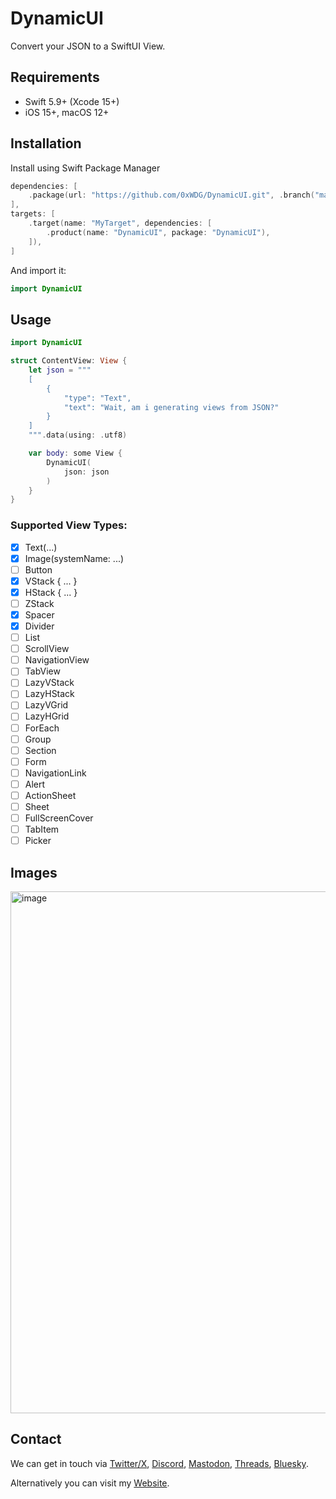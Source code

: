 # DynamicUI

Convert your JSON to a SwiftUI View.

## Requirements

- Swift 5.9+ (Xcode 15+)
- iOS 15+, macOS 12+

## Installation

Install using Swift Package Manager

```swift
dependencies: [
    .package(url: "https://github.com/0xWDG/DynamicUI.git", .branch("main")),
],
targets: [
    .target(name: "MyTarget", dependencies: [
        .product(name: "DynamicUI", package: "DynamicUI"),
    ]),
]
```

And import it:
```swift
import DynamicUI
```

## Usage

```swift
import DynamicUI

struct ContentView: View {
    let json = """
    [
        {
            "type": "Text",
            "text": "Wait, am i generating views from JSON?"
        }
    ]
    """.data(using: .utf8)

    var body: some View {
        DynamicUI(
            json: json
        )
    }
}
```

### Supported View Types:
- [x] Text(...)
- [x] Image(systemName: ...)
- [ ] Button
- [x] VStack { ... }
- [x] HStack { ... }
- [ ] ZStack
- [x] Spacer
- [x] Divider
- [ ] List
- [ ] ScrollView
- [ ] NavigationView
- [ ] TabView
- [ ] LazyVStack
- [ ] LazyHStack
- [ ] LazyVGrid
- [ ] LazyHGrid
- [ ] ForEach
- [ ] Group
- [ ] Section
- [ ] Form
- [ ] NavigationLink
- [ ] Alert
- [ ] ActionSheet
- [ ] Sheet
- [ ] FullScreenCover
- [ ] TabItem
- [ ] Picker

## Images

<img width="835" alt="image" src="https://github.com/0xWDG/DynamicUI/assets/1290461/02e2d735-5496-4b68-a428-9e03815bf4d6">

## Contact

We can get in touch via [Twitter/X](https://twitter.com/0xWDG), [Discord](https://discordapp.com/users/918438083861573692), [Mastodon](https://iosdev.space/@0xWDG), [Threads](https://threads.net/@0xwdg), [Bluesky](https://bsky.app/profile/0xwdg.bsky.social).

Alternatively you can visit my [Website](https://wesleydegroot.nl).
